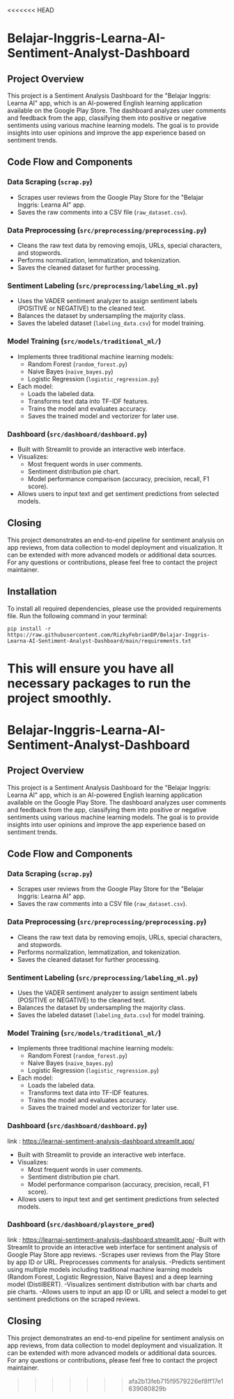 <<<<<<< HEAD
# Belajar-Inggris-Learna-AI-Sentiment-Analyst-Dashboard

## Project Overview
This project is a Sentiment Analysis Dashboard for the "Belajar Inggris: Learna AI" app, which is an AI-powered English learning application available on the Google Play Store. The dashboard analyzes user comments and feedback from the app, classifying them into positive or negative sentiments using various machine learning models. The goal is to provide insights into user opinions and improve the app experience based on sentiment trends.

## Code Flow and Components

### Data Scraping (`scrap.py`)
- Scrapes user reviews from the Google Play Store for the "Belajar Inggris: Learna AI" app.
- Saves the raw comments into a CSV file (`raw_dataset.csv`).

### Data Preprocessing (`src/preprocessing/preprocessing.py`)
- Cleans the raw text data by removing emojis, URLs, special characters, and stopwords.
- Performs normalization, lemmatization, and tokenization.
- Saves the cleaned dataset for further processing.

### Sentiment Labeling (`src/preprocessing/labeling_ml.py`)
- Uses the VADER sentiment analyzer to assign sentiment labels (POSITIVE or NEGATIVE) to the cleaned text.
- Balances the dataset by undersampling the majority class.
- Saves the labeled dataset (`labeling_data.csv`) for model training.

### Model Training (`src/models/traditional_ml/`)
- Implements three traditional machine learning models:
  - Random Forest (`random_forest.py`)
  - Naive Bayes (`naive_bayes.py`)
  - Logistic Regression (`logistic_regression.py`)
- Each model:
  - Loads the labeled data.
  - Transforms text data into TF-IDF features.
  - Trains the model and evaluates accuracy.
  - Saves the trained model and vectorizer for later use.

### Dashboard (`src/dashboard/dashboard.py`)
- Built with Streamlit to provide an interactive web interface.
- Visualizes:
  - Most frequent words in user comments.
  - Sentiment distribution pie chart.
  - Model performance comparison (accuracy, precision, recall, F1 score).
- Allows users to input text and get sentiment predictions from selected models.

## Closing
This project demonstrates an end-to-end pipeline for sentiment analysis on app reviews, from data collection to model deployment and visualization. It can be extended with more advanced models or additional data sources. For any questions or contributions, please feel free to contact the project maintainer.

## Installation
To install all required dependencies, please use the provided requirements file. Run the following command in your terminal:

```
pip install -r https://raw.githubusercontent.com/RizkyFebrianDP/Belajar-Inggris-Learna-AI-Sentiment-Analyst-Dashboard/main/requirements.txt
```

This will ensure you have all necessary packages to run the project smoothly.
=======
# Belajar-Inggris-Learna-AI-Sentiment-Analyst-Dashboard

## Project Overview
This project is a Sentiment Analysis Dashboard for the "Belajar Inggris: Learna AI" app, which is an AI-powered English learning application available on the Google Play Store. The dashboard analyzes user comments and feedback from the app, classifying them into positive or negative sentiments using various machine learning models. The goal is to provide insights into user opinions and improve the app experience based on sentiment trends.

## Code Flow and Components

### Data Scraping (`scrap.py`)
- Scrapes user reviews from the Google Play Store for the "Belajar Inggris: Learna AI" app.
- Saves the raw comments into a CSV file (`raw_dataset.csv`).

### Data Preprocessing (`src/preprocessing/preprocessing.py`)
- Cleans the raw text data by removing emojis, URLs, special characters, and stopwords.
- Performs normalization, lemmatization, and tokenization.
- Saves the cleaned dataset for further processing.

### Sentiment Labeling (`src/preprocessing/labeling_ml.py`)
- Uses the VADER sentiment analyzer to assign sentiment labels (POSITIVE or NEGATIVE) to the cleaned text.
- Balances the dataset by undersampling the majority class.
- Saves the labeled dataset (`labeling_data.csv`) for model training.

### Model Training (`src/models/traditional_ml/`)
- Implements three traditional machine learning models:
  - Random Forest (`random_forest.py`)
  - Naive Bayes (`naive_bayes.py`)
  - Logistic Regression (`logistic_regression.py`)
- Each model:
  - Loads the labeled data.
  - Transforms text data into TF-IDF features.
  - Trains the model and evaluates accuracy.
  - Saves the trained model and vectorizer for later use.

### Dashboard (`src/dashboard/dashboard.py`)
link : https://learnai-sentiment-analysis-dashboard.streamlit.app/
- Built with Streamlit to provide an interactive web interface.
- Visualizes:
  - Most frequent words in user comments.
  - Sentiment distribution pie chart.
  - Model performance comparison (accuracy, precision, recall, F1 score).
- Allows users to input text and get sentiment predictions from selected models.

### Dashboard (`src/dashboard/playstore_pred`)
link : https://learnai-sentiment-analysis-dashboard.streamlit.app/
-Built with Streamlit to provide an interactive web interface for sentiment analysis of Google Play Store app reviews.
-Scrapes user reviews from the Play Store by app ID or URL.
Preprocesses comments for analysis.
-Predicts sentiment using multiple models including traditional machine learning models (Random Forest, Logistic Regression, Naive Bayes) and a deep learning model (DistilBERT).
-Visualizes sentiment distribution with bar charts and pie charts.
-Allows users to input an app ID or URL and select a model to get sentiment predictions on the scraped reviews.

## Closing
This project demonstrates an end-to-end pipeline for sentiment analysis on app reviews, from data collection to model deployment and visualization. It can be extended with more advanced models or additional data sources. For any questions or contributions, please feel free to contact the project maintainer.
>>>>>>> afa2b13feb715f9579226ef8ff17e1639080829b
